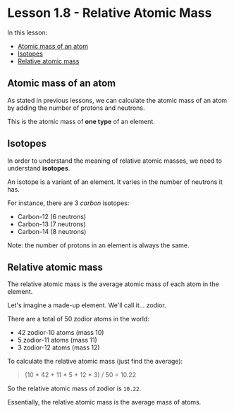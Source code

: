 # Lesson 1.8 - Relative Atomic Mass

In this lesson:

* [Atomic mass of an atom](#atomic-mass-of-an-atom)
* [Isotopes](#isotopes)
* [Relative atomic mass](#relative-atomic-mass)

## Atomic mass of an atom

As stated in previous lessons, we can calculate the atomic mass of an atom by adding the number of protons and neutrons.

This is the atomic mass of **one type** of an element.

## Isotopes

In order to understand the meaning of relative atomic masses, we need to understand **isotopes**.

An isotope is a variant of an element. It varies in the number of neutrons it has.

For instance, there are 3 *carbon* isotopes:

* Carbon-12 (6 neutrons)
* Carbon-13 (7 neutrons)
* Carbon-14 (8 neutrons)

Note: the number of protons in an element is always the same.

## Relative atomic mass

The relative atomic mass is the average atomic mass of each atom in the element.

Let's imagine a made-up element. We'll call it... zodior.

There are a total of 50 zodior atoms in the world:

* 42 zodior-10 atoms (mass 10)
* 5 zodior-11 atoms (mass 11)
* 3 zodior-12 atoms (mass 12)

To calculate the relative atomic mass (just find the average):

> (10 * 42 + 11 * 5 + 12 * 3) / 50 = 10.22

So the relative atomic mass of zodior is `10.22`.

Essentially, the relative atomic mass is the average mass of atoms.
